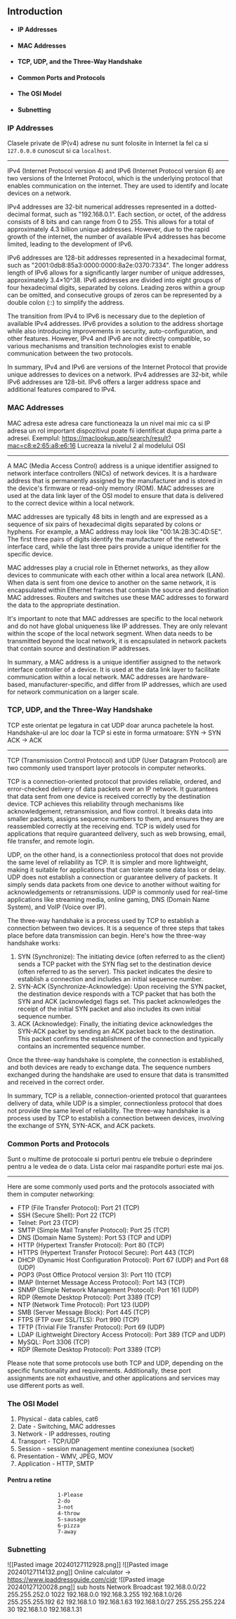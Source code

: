## Introduction 
- #### IP Addresses
- #### MAC Addresses
- #### TCP, UDP, and the Three-Way Handshake
- #### Common Ports and Protocols 
- #### The OSI Model 
- #### Subnetting 
### IP Addresses 
Clasele private de IP(v4) adrese nu sunt folosite in Internet la fel ca si `127.0.0.0` cunoscut si ca `localhost`. 

----

IPv4 (Internet Protocol version 4) and IPv6 (Internet Protocol version 6) are two versions of the Internet Protocol, which is the underlying protocol that enables communication on the internet. They are used to identify and locate devices on a network.

IPv4 addresses are 32-bit numerical addresses represented in a dotted-decimal format, such as "192.168.0.1". Each section, or octet, of the address consists of 8 bits and can range from 0 to 255. This allows for a total of approximately 4.3 billion unique addresses. However, due to the rapid growth of the internet, the number of available IPv4 addresses has become limited, leading to the development of IPv6.

IPv6 addresses are 128-bit addresses represented in a hexadecimal format, such as "2001:0db8:85a3:0000:0000:8a2e:0370:7334". The longer address length of IPv6 allows for a significantly larger number of unique addresses, approximately 3.4×10^38. IPv6 addresses are divided into eight groups of four hexadecimal digits, separated by colons. Leading zeros within a group can be omitted, and consecutive groups of zeros can be represented by a double colon (::) to simplify the address.

The transition from IPv4 to IPv6 is necessary due to the depletion of available IPv4 addresses. IPv6 provides a solution to the address shortage while also introducing improvements in security, auto-configuration, and other features. However, IPv4 and IPv6 are not directly compatible, so various mechanisms and transition technologies exist to enable communication between the two protocols.

In summary, IPv4 and IPv6 are versions of the Internet Protocol that provide unique addresses to devices on a network. IPv4 addresses are 32-bit, while IPv6 addresses are 128-bit. IPv6 offers a larger address space and additional features compared to IPv4.

### MAC Addresses
MAC adresa este adresa care functioneaza la un nivel mai mic ca si IP adresa un rol important dispozitivul poate fii identificat dupa prima parte a adresei. 
Exemplul:
https://maclookup.app/search/result?mac=c8:e2:65:a8:e6:16
Lucreaza la nivelul 2 al modelului OSI

---

A MAC (Media Access Control) address is a unique identifier assigned to network interface controllers (NICs) of network devices. It is a hardware address that is permanently assigned by the manufacturer and is stored in the device's firmware or read-only memory (ROM). MAC addresses are used at the data link layer of the OSI model to ensure that data is delivered to the correct device within a local network.

MAC addresses are typically 48 bits in length and are expressed as a sequence of six pairs of hexadecimal digits separated by colons or hyphens. For example, a MAC address may look like "00:1A:2B:3C:4D:5E". The first three pairs of digits identify the manufacturer of the network interface card, while the last three pairs provide a unique identifier for the specific device.

MAC addresses play a crucial role in Ethernet networks, as they allow devices to communicate with each other within a local area network (LAN). When data is sent from one device to another on the same network, it is encapsulated within Ethernet frames that contain the source and destination MAC addresses. Routers and switches use these MAC addresses to forward the data to the appropriate destination.

It's important to note that MAC addresses are specific to the local network and do not have global uniqueness like IP addresses. They are only relevant within the scope of the local network segment. When data needs to be transmitted beyond the local network, it is encapsulated in network packets that contain source and destination IP addresses.

In summary, a MAC address is a unique identifier assigned to the network interface controller of a device. It is used at the data link layer to facilitate communication within a local network. MAC addresses are hardware-based, manufacturer-specific, and differ from IP addresses, which are used for network communication on a larger scale.

### TCP, UDP, and the Three-Way Handshake
TCP este orientat pe legatura in cat UDP doar arunca pachetele la host. Handshake-ul are loc doar la TCP  si este in forma urmatoare:
				SYN -> SYN ACK -> ACK

--- 

TCP (Transmission Control Protocol) and UDP (User Datagram Protocol) are two commonly used transport layer protocols in computer networks.

TCP is a connection-oriented protocol that provides reliable, ordered, and error-checked delivery of data packets over an IP network. It guarantees that data sent from one device is received correctly by the destination device. TCP achieves this reliability through mechanisms like acknowledgement, retransmission, and flow control. It breaks data into smaller packets, assigns sequence numbers to them, and ensures they are reassembled correctly at the receiving end. TCP is widely used for applications that require guaranteed delivery, such as web browsing, email, file transfer, and remote login.

UDP, on the other hand, is a connectionless protocol that does not provide the same level of reliability as TCP. It is simpler and more lightweight, making it suitable for applications that can tolerate some data loss or delay. UDP does not establish a connection or guarantee delivery of packets. It simply sends data packets from one device to another without waiting for acknowledgements or retransmissions. UDP is commonly used for real-time applications like streaming media, online gaming, DNS (Domain Name System), and VoIP (Voice over IP).

The three-way handshake is a process used by TCP to establish a connection between two devices. It is a sequence of three steps that takes place before data transmission can begin. Here's how the three-way handshake works:

1. SYN (Synchronize): The initiating device (often referred to as the client) sends a TCP packet with the SYN flag set to the destination device (often referred to as the server). This packet indicates the desire to establish a connection and includes an initial sequence number.
2. SYN-ACK (Synchronize-Acknowledge): Upon receiving the SYN packet, the destination device responds with a TCP packet that has both the SYN and ACK (acknowledge) flags set. This packet acknowledges the receipt of the initial SYN packet and also includes its own initial sequence number.
3. ACK (Acknowledge): Finally, the initiating device acknowledges the SYN-ACK packet by sending an ACK packet back to the destination. This packet confirms the establishment of the connection and typically contains an incremented sequence number.

Once the three-way handshake is complete, the connection is established, and both devices are ready to exchange data. The sequence numbers exchanged during the handshake are used to ensure that data is transmitted and received in the correct order.

In summary, TCP is a reliable, connection-oriented protocol that guarantees delivery of data, while UDP is a simpler, connectionless protocol that does not provide the same level of reliability. The three-way handshake is a process used by TCP to establish a connection between devices, involving the exchange of SYN, SYN-ACK, and ACK packets.

### Common Ports and Protocols

Sunt o multime de protocoale si porturi pentru ele trebuie o deprindere pentru a le vedea de o data. Lista celor mai raspandite porturi este mai jos.

---
Here are some commonly used ports and the protocols associated with them in computer networking:

- FTP (File Transfer Protocol): Port 21 (TCP)
- SSH (Secure Shell): Port 22 (TCP)
- Telnet: Port 23 (TCP)
- SMTP (Simple Mail Transfer Protocol): Port 25 (TCP)
- DNS (Domain Name System): Port 53 (TCP and UDP)
- HTTP (Hypertext Transfer Protocol): Port 80 (TCP)
- HTTPS (Hypertext Transfer Protocol Secure): Port 443 (TCP)
- DHCP (Dynamic Host Configuration Protocol): Port 67 (UDP) and Port 68 (UDP)
- POP3 (Post Office Protocol version 3): Port 110 (TCP)
- IMAP (Internet Message Access Protocol): Port 143 (TCP)
- SNMP (Simple Network Management Protocol): Port 161 (UDP)
- RDP (Remote Desktop Protocol): Port 3389 (TCP)
- NTP (Network Time Protocol): Port 123 (UDP)
- SMB (Server Message Block): Port 445 (TCP)
- FTPS (FTP over SSL/TLS): Port 990 (TCP)
- TFTP (Trivial File Transfer Protocol): Port 69 (UDP)
- LDAP (Lightweight Directory Access Protocol): Port 389 (TCP and UDP)
- MySQL: Port 3306 (TCP)
- RDP (Remote Desktop Protocol): Port 3389 (TCP)

Please note that some protocols use both TCP and UDP, depending on the specific functionality and requirements. Additionally, these port assignments are not exhaustive, and other applications and services may use different ports as well.
### The OSI Model
1. Physical - data cables, cat6
2. Date - Switching, MAC addresses
3. Network - IP addresses, routing
4. Transport - TCP/UDP 
5. Session - session management mentine conexiunea (socket)
6. Presentation  - WMV, JPEG, MOV
7. Application - HTTP, SMTP
#### Pentru a retine 
					1-Please 
					2-do
					3-not
					4-throw
					5-sausage
					6-pizza
					7-away

### Subnetting 
![[Pasted image 20240127112928.png]]
![[Pasted image 20240127114132.png]]
Online calculator -> https://www.ipaddressguide.com/cidr
![[Pasted image 20240127120028.png]]
				sub                    hosts      Network            Broadcast 
192.168.0.0/22      255.255.252.0     1022   192.168.0.0     192.168.3.255
192.168.1.0/26       255.255.255.192    62     192.168.1.0     192.168.1.63
192.168.1.0/27       255.255.255.224   30     192.168.1.0      192.168.1.31

